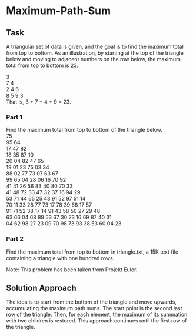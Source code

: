 # Maximum-Path-Sum
## Task
A triangular set of data is given, and the goal is to find the maximum total from top to bottom. As an illustration, by starting at the top of the triangle below and moving to adjacent numbers on the row below, the maximum total from top to bottom is 23.

3  
7 4  
2 4 6  
8 5 9 3  
That is, 3 + 7 + 4 + 9 = 23.  

### Part 1
Find the maximum total from top to bottom of the triangle below.  
75  
95 64  
17 47 82  
18 35 87 10  
20 04 82 47 65  
19 01 23 75 03 34  
88 02 77 73 07 63 67  
99 65 04 28 06 16 70 92  
41 41 26 56 83 40 80 70 33  
41 48 72 33 47 32 37 16 94 29  
53 71 44 65 25 43 91 52 97 51 14  
70 11 33 28 77 73 17 78 39 68 17 57  
91 71 52 38 17 14 91 43 58 50 27 29 48  
63 66 04 68 89 53 67 30 73 16 69 87 40 31  
04 62 98 27 23 09 70 98 73 93 38 53 60 04 23  

### Part 2
Find the maximum total from top to bottom in triangle.txt, a 15K text file containing a triangle with one hundred rows.

Note: This problem has been taken from Projekt Euler.

## Solution Approach
The idea is to start from the bottom of the triangle and move upwards, accumulating the maximum path sums. The start point is the second last row of the triangle. Then, for each element, the maximum of its summation with two children is restored. This approach continues until the first row of the triangle.
